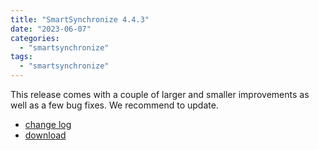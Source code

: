 ```yaml
---
title: "SmartSynchronize 4.4.3"
date: "2023-06-07"
categories: 
  - "smartsynchronize"
tags: 
  - "smartsynchronize"
---
```


This release comes with a couple of larger and smaller improvements as well as a few bug fixes.
We recommend to update.

- [change log](https://www.syntevo.com/smartsynchronize/changelog.txt)
- [download](https://www.syntevo.com/smartsynchronize/download/)
